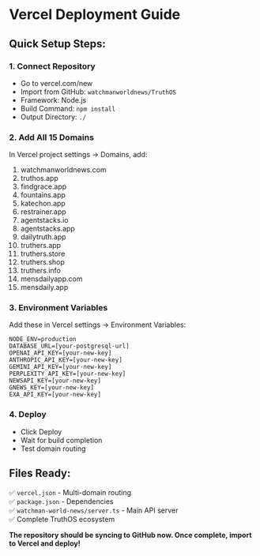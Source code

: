 # Vercel Deployment Guide

## Quick Setup Steps:

### 1. Connect Repository
- Go to vercel.com/new
- Import from GitHub: `watchmanworldnews/TruthOS`
- Framework: Node.js
- Build Command: `npm install`
- Output Directory: `./`

### 2. Add All 15 Domains
In Vercel project settings → Domains, add:
1. watchmanworldnews.com
2. truthos.app  
3. findgrace.app
4. fountains.app
5. katechon.app
6. restrainer.app
7. agentstacks.io
8. agentstacks.app
9. dailytruth.app
10. truthers.app
11. truthers.store
12. truthers.shop
13. truthers.info
14. mensdailyapp.com
15. mensdaily.app

### 3. Environment Variables
Add these in Vercel settings → Environment Variables:

```
NODE_ENV=production
DATABASE_URL=[your-postgresql-url]
OPENAI_API_KEY=[your-new-key]
ANTHROPIC_API_KEY=[your-new-key]
GEMINI_API_KEY=[your-new-key]
PERPLEXITY_API_KEY=[your-new-key]
NEWSAPI_KEY=[your-new-key]
GNEWS_KEY=[your-new-key]
EXA_API_KEY=[your-new-key]
```

### 4. Deploy
- Click Deploy
- Wait for build completion
- Test domain routing

## Files Ready:
✅ `vercel.json` - Multi-domain routing  
✅ `package.json` - Dependencies  
✅ `watchman-world-news/server.ts` - Main API server  
✅ Complete TruthOS ecosystem

**The repository should be syncing to GitHub now. Once complete, import to Vercel and deploy!**